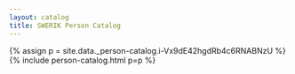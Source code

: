 ```yaml
---
layout: catalog
title: SWERIK Person Catalog
---
```

{% assign p = site.data._person-catalog.i-Vx9dE42hgdRb4c6RNABNzU %}
{% include person-catalog.html p=p %}

